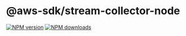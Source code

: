 # @aws-sdk/stream-collector-node

[![NPM version](https://img.shields.io/npm/v/@aws-sdk/stream-collector-node/preview.svg)](https://www.npmjs.com/package/@aws-sdk/stream-collector-node)
[![NPM downloads](https://img.shields.io/npm/dm/@aws-sdk/stream-collector-node.svg)](https://www.npmjs.com/package/@aws-sdk/stream-collector-node)
